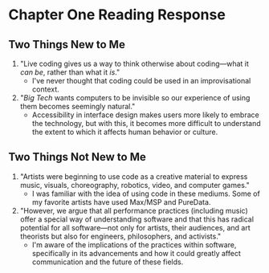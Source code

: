 # Chapter One Reading Response
## Two Things New to Me
1. "Live coding gives us a way to think otherwise
about coding—what it *can be*, rather than what it *is*."
    * I've never thought that coding could be used in an improvisational context.
2. "*Big Tech* wants computers to be invisible so our
experience of using them becomes seemingly natural."
    * Accessibility in interface design makes users more likely to embrace the technology, but with this, it becomes more difficult to understand the extent to which it affects human behavior or culture.
## Two Things Not New to Me
1. "Artists were beginning to use code as a creative material to express music, visuals, choreography, robotics,
video, and computer games."
    * I was familiar with the idea of using code in these mediums. Some of my favorite artists have used Max/MSP and PureData.
2. "However, we argue that all performance practices (including music) offer a special way of understanding software and that this has radical potential for all software—not
only for artists, their audiences, and art theorists but also for engineers, philosophers,
and activists."
    * I'm aware of the implications of the practices within software, specifically in its advancements and how it could greatly affect communication and the future of these fields.